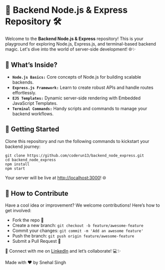 <!DOCTYPE html>
<html lang="en">
<head>
    <meta charset="UTF-8">
    <meta name="viewport" content="width=device-width, initial-scale=1.0">
<!--     <title>Backend Node.js & Express Repository</title> -->
</head>
<body>
    <div class="container">
        <h1>🚀 Backend Node.js & Express Repository 🛠️</h1>
        <p>Welcome to the <strong>Backend Node.js & Express</strong> repository! This is your playground for exploring Node.js, Express.js, and terminal-based backend magic. Let's dive into the world of server-side development! 🌐✨</p>
        <h2>📂 What’s Inside?</h2>
        <ul>
            <li><code><strong>Node.js Basics:</code></strong> Core concepts of Node.js for building scalable backends.</li>
            <li><strong><code>Express.js Framework:</code></strong> Learn to create robust APIs and handle routes effortlessly.</li>
            <li><strong><code>EJS Templates:</code></strong> Dynamic server-side rendering with Embedded JavaScript Templates.</li>
            <li><strong><code>Terminal Commands:</code></strong> Handy scripts and commands to manage your backend workflows.</li>
        </ul>
        <h2>🚀 Getting Started</h2>
        <p>Clone this repository and run the following commands to kickstart your backend journey:</p>
        <div class="code-block">
            <code>git clone https://github.com/coderun13/backend_node_express.git</code><br>
            <code>cd backend_node_express</code><br>
            <code>npm install</code><br>
            <code>npm start</code>
        </div>
        <p>Your server will be live at <a href="http://localhost:3000" target="_blank">http://localhost:3000</a>! 🌐</p>
        <h2>🤝 How to Contribute</h2>
        <p>Have a cool idea or improvement? We welcome contributions! Here’s how to get involved:</p>
        <ul>
            <li>Fork the repo 🍴</li>
            <li>Create a new branch: <code>git checkout -b feature/awesome-feature</code></li>
            <li>Commit your changes: <code>git commit -m 'Add an awesome feature'</code></li>
            <li>Push the branch: <code>git push origin feature/awesome-feature</code></li>
            <li>Submit a Pull Request 🚀</li>
        </ul>
        <div class="cta">
            <p>🌟 Connect with me on <a href="https://www.linkedin.com/in/coderunsnehal/" target="_blank">LinkedIn</a> and let’s collaborate! 💻✨</p>
        </div>
        <div class="footer">
            <p>Made with ❤️ by Snehal Singh</p>
        </div>
    </div>
</body>
</html>
